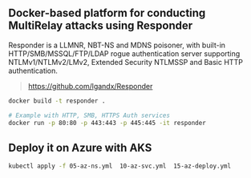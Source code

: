 ## Docker-based platform for conducting MultiRelay attacks using Responder

Responder is a LLMNR, NBT-NS and MDNS poisoner, with built-in HTTP/SMB/MSSQL/FTP/LDAP rogue authentication server supporting NTLMv1/NTLMv2/LMv2, Extended Security NTLMSSP and Basic HTTP authentication.

> https://github.com/lgandx/Responder

```bash
docker build -t responder .

# Example with HTTP, SMB, HTTPS Auth services
docker run -p 80:80 -p 443:443 -p 445:445 -it responder
```

## Deploy it on Azure with AKS

```bash
kubectl apply -f 05-az-ns.yml  10-az-svc.yml  15-az-deploy.yml
```
